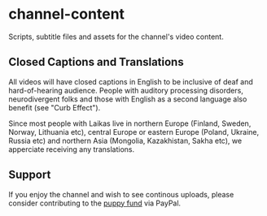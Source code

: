 # channel-content
Scripts, subtitle files and assets for the channel's video content.
## Closed Captions and Translations
All videos will have closed captions in English to be inclusive of deaf and hard-of-hearing audience. People with auditory processing disorders, neurodivergent folks and those with English as a second language also benefit (see "Curb Effect").

Since most people with Laikas live in northern Europe (Finland, Sweden, Norway, Lithuania etc), central Europe or eastern Europe (Poland, Ukraine, Russia etc) and northern Asia (Mongolia, Kazakhistan, Sakha etc), we apperciate receiving any translations.
## Support
If you enjoy the channel and wish to see continous uploads, please consider contributing to the [puppy fund](https://paypal.me/bglamours) via PayPal.
